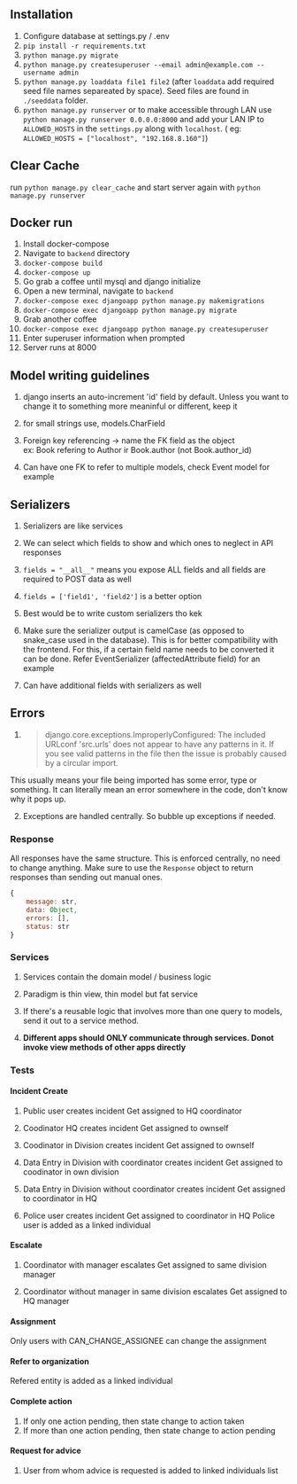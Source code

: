## Installation

1. Configure database at settings.py / .env
2. `pip install -r requirements.txt`
3. `python manage.py migrate`
4. `python manage.py createsuperuser --email admin@example.com --username admin`
5. `python manage.py loaddata file1 file2` (after `loaddata` add required seed file names separeated by space). Seed files are found in `./seeddata` folder.
6. `python manage.py runserver` or to make accessible through LAN use `python manage.py runserver 0.0.0.0:8000` and add your LAN IP to `ALLOWED_HOSTS` in the `settings.py` along with `localhost`. ( eg: `ALLOWED_HOSTS = ["localhost", "192.168.8.160"]`)

## Clear Cache
run `python manage.py clear_cache` and start server again with `python manage.py runserver`

## Docker run

1. Install docker-compose
2. Navigate to `backend` directory
3. `docker-compose build`
4. `docker-compose up`
5. Go grab a coffee until mysql and django initialize
6. Open a new terminal, navigate to `backend`
7. `docker-compose exec djangoapp python manage.py makemigrations`
8. `docker-compose exec djangoapp python manage.py migrate`
9. Grab another coffee
10. `docker-compose exec djangoapp python manage.py createsuperuser`
11. Enter superuser information when prompted
    <!-- 12. `docker-compose exec djangoapp python manage.py loaddata seed_data.json` -->
12. Server runs at 8000

## Model writing guidelines

1. django inserts an auto-increment 'id' field by default. Unless you want to change it to something more meaninful or different, keep it

2. for small strings use, models.CharField

3. Foreign key referencing -> name the FK field as the object  
   ex: Book refering to Author ir Book.author (not Book.author_id)

4. Can have one FK to refer to multiple models, check Event model for example

## Serializers

1. Serializers are like services

2. We can select which fields to show and which ones to neglect in API responses

3. `fields = "__all__"` means you expose ALL fields and all fields are required to POST data as well

4. `fields = ['field1', 'field2']` is a better option

5. Best would be to write custom serializers tho kek

6. Make sure the serializer output is camelCase (as opposed to snake_case used in the database). This is for better compatibility with the frontend. For this, if a certain field name needs to be converted it can be done. Refer EventSerializer (affectedAttribute field) for an example

7. Can have additional fields with serializers as well

## Errors

1. > django.core.exceptions.ImproperlyConfigured: The included URLconf 'src.urls' does not appear to have any patterns in it. If you see valid patterns in the file then the issue is probably caused by a circular import.

This usually means your file being imported has some error, type or something.
It can literally mean an error somewhere in the code, don't know why it pops up.

2. Exceptions are handled centrally. So bubble up exceptions if needed.

### Response

All responses have the same structure. This is enforced centrally, no need to change anything. Make sure to use the `Response` object to return responses than sending out manual ones.

```js
{
    message: str,
    data: Object,
    errors: [],
    status: str
}
```

### Services

1. Services contain the domain model / business logic

2. Paradigm is thin view, thin model but fat service

3. If there's a reusable logic that involves more than one query to models, send it out to a service method.

4. **Different apps should ONLY communicate through services. Donot invoke view methods of other apps directly**


### Tests

#### Incident Create

1. Public user creates incident 
    Get assigned to HQ coordinator

2. Coodinator HQ creates incident
    Get assigned to ownself

3. Coodinator in Division creates incident
    Get assigned to ownself

4. Data Entry in Division with coordinator creates incident
    Get assigned to coodinator in own division

5. Data Entry in Division without coordinator creates incident
    Get assigned to coordinator in HQ

6. Police user creates incident
    Get assigned to coordinator in HQ
    Police user is added as a linked individual

#### Escalate

1. Coordinator with manager escalates
    Get assigned to same division manager

2. Coordinator without manager in same division escalates
    Get assigned to HQ manager

#### Assignment

Only users with CAN_CHANGE_ASSIGNEE can change the assignment

#### Refer to organization

Refered entity is added as a linked individual

#### Complete action

1. If only one action pending, then state change to action taken
2. If more than one action pending, then state change to action pending

#### Request for advice

1. User from whom  advice is requested is added to linked individuals list
